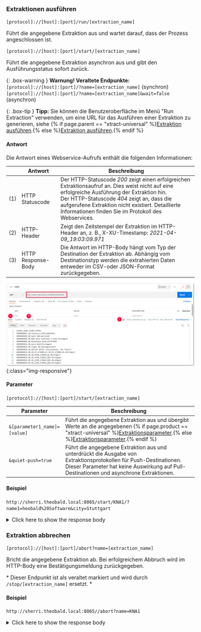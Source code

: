 

### Extraktionen ausführen

```
[protocol]://[host]:[port]/run/[extraction_name]
```

Führt die angegebene Extraktion aus und wartet darauf, dass der Prozess angeschlossen ist.

```
[protocol]://[host]:[port]/start/[extraction_name]
```
Führt die angegebene Extraktion asynchron aus und gibt den Ausführungsstatus sofort zurück.

{: .box-warning }
**Warnung! Veraltete Endpunkte:**<br>
`[protocol]://[host]:[port]/?name=[extraction_name]` (synchron) <br>
`[protocol]://[host]:[port]/?name=[extraction_name]&wait=false` (asynchron) 

{: .box-tip }
**Tipp:** Sie können die Benutzeroberfläche im Menü "Run Extraction" verwenden, um eine URL für das Ausführen einer Extraktion zu generieren, siehe {% if page.parent == "xtract-universal" %}[Extraktion ausführen](./erste-schritte/eine-extraktion-ausfuehren#extraktion-ausführen).{% else %}[Extraktion ausführen](./erste-schritte/eine-extraktion-ausfuehren).{% endif %}
<!-- {: .box-tip }
**Tipp:** Sie können die Benutzeroberfläche im Menu "Run Extraction" verwenden, um eine URL für Extraktionsläufe zu generieren, siehe [Extraktion ausführen](./erste-schritte/eine-extraktion-ausfuehren).
-->
#### Antwort

Die Antwort eines Webservice-Aufrufs enthält die folgenden Informationen:

|     | Antwort | Beschreibung | 
|-----|-----------|--------------|
| (1) | HTTP Statuscode | Der HTTP-Statuscode *200* zeigt einen erfolgreichen Extraktionsaufruf an. Dies weist nicht auf eine erfolgreiche Ausführung der Extraktion hin. <br> Der HTTP-Statuscode *404* zeigt an, dass die aufgerufene Extraktion nicht existiert. Detaillierte Informationen finden Sie im Protokoll des Webservices. | 
| (2) |HTTP-Header | Zeigt den Zeitstempel der Extraktion im HTTP-Header an, z. B., X-XU-Timestamp: *2021-04-09_19:03:09.971* | 
| (3) | HTTP Response-Body | Die Antwort im HTTP-Body hängt vom Typ der Destination der Extraktion ab. Abhängig vom Destinationstyp werden die extrahierten Daten entweder im CSV-oder JSON-Format zurückgegeben.| 

![Webservice Call pull](/img/content/xu/automation/webservice/xu_call_webservice_csv.png){:class="img-responsive"}

#### Parameter


`[protocol]://[host]:[port]/start/[extraction_name]`


| Parameter    | Beschreibung  | 
|-----------|--------------|
| ```&[parameter1_name]=[value]```  |   Führt die angegebene Extraktion aus und übergibt Werte an die angegebenen {% if page.product == "xtract-universal" %}[Extraktionsparameter](./extraktionsparameter).{% else %}[Extraktionsparameter](./fortgeschrittene-techniken/extraktionsparameter).{% endif %} |
| ```&quiet-push=true```  |   Führt die angegebene Extraktion aus und unterdrückt die Ausgabe von Extraktionsprotokollen für Push-Destinationen. Dieser Parameter hat keine Auswirkung auf Pull-Destinationen und asynchrone Extraktionen.|


#### Beispiel 

`http://sherri.theobald.local:8065/start/KNA1/?name1=heobald%20Software&city=Stuttgart`

<details>
<summary>Click here to show the response body</summary>
{% highlight csv %}
KUNNR,LAND1,NAME1,ORT01
0000000779,DE,Theobald Software,Stuttgart
{% endhighlight %}
</details>

<!-- 
#### Example 

`http://sherri.theobald.local:8065/?name=KNA1&wait=false&city=Stuttgart&name1=Theobald%20Software`

<details>
<summary>Click here to show the response body</summary>
{% highlight csv %}
KUNNR,LAND1,NAME1,ORT01,Mean_UMSAT
0000000779,DE,Theobald Software,Stuttgart,"0,00000000000000000E+000"
{% endhighlight %}
</details>
-->

### Extraktion abbrechen

```
[protocol]://[host]:[port]/abort?name=[extraction_name]
```  

Bricht die angegebene Extraktion ab.
Bei erfolgreichem Abbruch wird im HTTP-Body eine Bestätigungsmeldung zurückgegeben.

\* Dieser Endpunkt ist als veraltet markiert und wird durch `/stop/[extraction_name]` ersetzt. \*

#### Beispiel

`http://sherri.theobald.local:8065//abort?name=KNA1`

<details>
<summary>Click here to show the response body</summary>
{% highlight csv %}
All runs of extraction 'KNA1' aborted.
{% endhighlight %}
</details>
